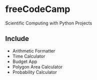 # freeCodeCamp
Scientific Computing with Python Projects
## Include
- Arithmetic Formatter
- Time Calculator
- Budget App
- Polygon Area Calculator
- Probability Calculator


